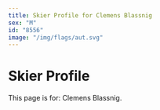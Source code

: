 ```yaml
---
title: Skier Profile for Clemens Blassnig
sex: "M"
id: "8556"
image: "/img/flags/aut.svg" 
---
```


# Skier Profile

This page is for: Clemens Blassnig.
    
